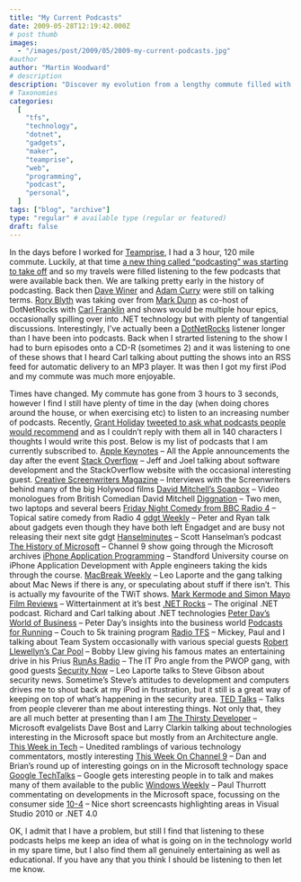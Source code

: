 ```yaml
---
title: "My Current Podcasts"
date: 2009-05-28T12:19:42.000Z
# post thumb
images:
  - "/images/post/2009/05/2009-my-current-podcasts.jpg"
#author
author: "Martin Woodward"
# description
description: "Discover my evolution from a lengthy commute filled with early podcasts to a curated list of current shows that enrich my daily routines."
# Taxonomies
categories:
  [
    "tfs",
    "technology",
    "dotnet",
    "gadgets",
    "maker",
    "teamprise",
    "web",
    "programming",
    "podcast",
    "personal",
  ]
tags: ["blog", "archive"]
type: "regular" # available type (regular or featured)
draft: false
---
```


In the days before I worked for [Teamprise](http://www.teamprise.com), I had a 3 hour, 120 mile commute. Luckily, at that time [a new thing called “podcasting” was starting to take off](http://www.woodwardweb.com/technology/podcasting.html) and so my travels were filled listening to the few podcasts that were available back then. We are talking pretty early in the history of podcasting. Back then [Dave Winer](http://www.scripting.com/) and [Adam Curry](http://www.curry.com/) were still on talking terms. [Rory Blyth](http://www.neopoleon.com/home/default.aspx) was taking over from [Mark Dunn](http://www.dunntraining.com/) as co-host of DotNetRocks with [Carl Franklin](http://www.intellectualhedonism.com/) and shows would be multiple hour epics, occasionally spilling over into .NET technology but with plenty of tangential discussions. Interestingly, I’ve actually been a [DotNetRocks](http://www.dotnetrocks.com/) listener longer than I have been into podcasts. Back when I strarted listening to the show I had to burn episodes onto a CD-R (sometimes 2) and it was listening to one of these shows that I heard Carl talking about putting the shows into an RSS feed for automatic delivery to an MP3 player. It was then I got my first iPod and my commute was much more enjoyable.

Times have changed. My commute has gone from 3 hours to 3 seconds, however I find I still have plenty of time in the day (when doing chores around the house, or when exercising etc) to listen to an increasing number of podcasts. Recently, [Grant Holiday](http://ozgrant.com/) [tweeted to ask what podcasts people would recommend](http://twitter.com/gholliday/status/1944405364) and as I couldn’t reply with them all in 140 characters I thoughts I would write this post. Below is my list of podcasts that I am currently subscribed to. [Apple Keynotes](http://www.apple.com/podcasts/apple_keynotes/apple_keynotes.xml) – All the Apple announcements the day after the event [Stack Overflow](http://itc.conversationsnetwork.org/series/stackoverflow.html) – Jeff and Joel talking about software development and the StackOverflow website with the occasional interesting guest. [Creative Screenwriters Magazine](http://creativescreenwritingmagazine.blogspot.com/) – Interviews with the Screenwriters behind many of the big Holywood films [David Mitchell’s Soapbox](http://www.channelflip.com/category/show/mitchell-show/) – Video monologues from British Comedian David Mitchell [Diggnation](http://diggnation.com/) – Two men, two laptops and several beers [Friday Night Comedy from BBC Radio 4](http://www.bbc.co.uk/radio/podcasts/fricomedy/) – Topical satire comedy from Radio 4 [gdgt Weekly](http://gdgt.com/) – Peter and Ryan talk about gadgets even though they have both left Engadget and are busy not releasing their next site gdgt [Hanselminutes](http://www.hanselminutes.com/) – Scott Hanselman’s podcast [The History of Microsoft](http://channel9.msdn.com/shows/History/) – Channel 9 show going through the Microsoft archives [iPhone Application Programming](http://www.stanford.edu/class/cs193p/cgi-bin/index.php) – Standford University course on iPhone Application Development with Apple engineers taking the kids through the course. [MacBreak Weekly](http://www.twit.tv/mbw) – Leo Laporte and the gang talking about Mac News if there is any, or speculating about stuff if there isn’t. This is actually my favourite of the TWiT shows. [Mark Kermode and Simon Mayo Film Reviews](http://www.bbc.co.uk/radio/podcasts/kermode/) – Wittertainment at it’s best [.NET Rocks](http://www.dotnetrocks.com/) – The original .NET podcast. Richard and Carl talking about .NET technologies [Peter Day’s World of Business](http://www.bbc.co.uk/podcasts/series/worldbiz) – Peter Day’s insights into the business world [Podcasts for Running](http://feeds.feedburner.com/PodcastsForRunning) – Couch to 5k training program [Radio TFS](http://www.radiotfs.com/) – Mickey, Paul and I talking about Team System occasionally with various special guests [Robert Llewellyn’s Car Pool](http://www.llewtube.com/) – Bobby Llew giving his famous mates an entertaining drive in his Prius [RunAs Radio](http://www.runasradio.com/) – The IT Pro angle from the PWOP gang, with good guests [Security Now](http://www.twit.tv/sn) – Leo Laporte talks to Steve Gibson about security news. Sometime’s Steve’s attitudes to development and computers drives me to shout back at my iPod in frustration, but it still is a great way of keeping on top of what’s happening in the security area. [TED Talks](http://www.ted.com/) – Talks from people cleverer than me about interesting things. Not only that, they are all much better at presenting than I am [The Thirsty Developer](http://thirstydeveloper.com/) – Microsoft evalgelists Dave Bost and Larry Clarkin talking about technologies interesting in the Microsoft space but mostly from an Architecture angle. [This Week in Tech](http://www.twit.tv/twit) – Unedited ramblings of various technology commentators, mostly interesting [This Week On Channel 9](http://channel9.msdn.com/shows/This+Week+On+Channel+9/) – Dan and Brian’s round up of interesting goings on in the Microsoft technology space [Google TechTalks](http://research.google.com/video.html) – Google gets interesting people in to talk and makes many of them available to the public [Windows Weekly](http://twit.tv/ww) – Paul Thurrott commentating on developments in the Microsoft space, focussing on the consumer side [10-4](http://channel9.msdn.com/shows/10-4/) – Nice short screencasts highlighting areas in Visual Studio 2010 or .NET 4.0

OK, I admit that I have a problem, but still I find that listening to these podcasts helps me keep an idea of what is going on in the technology world in my spare time, but I also find them all genuinely entertaining as well as educational. If you have any that you think I should be listening to then let me know.
